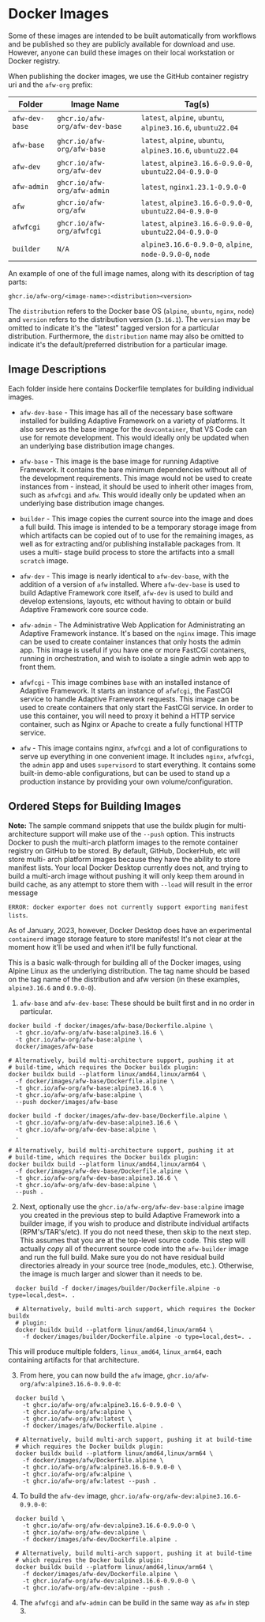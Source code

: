 # Docker Images

Some of these images are intended to be built automatically from 
workflows and be published so they are publicly available for download and use. 
However, anyone can build these images on their local workstation or Docker 
registry. 

When publishing the docker images, we use the GitHub container registry uri 
and the `afw-org` prefix:

| Folder | Image Name | Tag(s) |
|------------|--------------------------------|------|
| `afw-dev-base` | `ghcr.io/afw-org/afw-dev-base` | `latest`, `alpine`, `ubuntu`, `alpine3.16.6`, `ubuntu22.04` |
| `afw-base`     | `ghcr.io/afw-org/afw-base`     | `latest`, `alpine`, `ubuntu`, `alpine3.16.6`, `ubuntu22.04` |
| `afw-dev`      | `ghcr.io/afw-org/afw-dev`      | `latest`, `alpine3.16.6-0.9.0-0`, `ubuntu22.04-0.9.0-0`   |
| `afw-admin`    | `ghcr.io/afw-org/afw-admin`    | `latest`, `nginx1.23.1-0.9.0-0`                            |
| `afw`      | `ghcr.io/afw-org/afw`          | `latest`, `alpine3.16.6-0.9.0-0`, `ubuntu22.04-0.9.0-0`   |
| `afwfcgi`  | `ghcr.io/afw-org/afwfcgi`      | `latest`, `alpine3.16.6-0.9.0-0`, `ubuntu22.04-0.9.0-0`   |
| `builder`  | `N/A`  | `alpine3.16.6-0.9.0-0`, `alpine`, `node-0.9.0-0`, `node`  |

An example of one of the full image names, along with its description of tag parts:

```
ghcr.io/afw-org/<image-name>:<distribution><version>
```

The `distribution` refers to the Docker base OS (`alpine`, `ubuntu`, `nginx`, 
`node`) and `version` refers to the distribution version (`3.16.1`). The 
`version` may be omitted to indicate it's the "latest" tagged version for a 
particular distribution. Furthermore, the `distribution` name may also be 
omitted to indicate it's the default/preferred distribution for a particular 
image.

## Image Descriptions

Each folder inside here contains Dockerfile templates for building individual images.

* `afw-dev-base` - This image has all of the necessary base software installed 
for building Adaptive Framework on a variety of platforms. It also serves as the 
base image for the `devcontainer`, that VS Code can use for remote development. 
This would ideally only be updated when an underlying base distribution image 
changes.

* `afw-base` - This image is the base image for running Adaptive Framework.  It 
contains the bare minimum dependencies without all of the development 
requirements. This image would not be used to create instances from - instead, 
it should be used to inherit other images from, such as `afwfcgi` and `afw`.
This would ideally only be updated when an underlying base distribution image 
changes.

* `builder` - This image copies the current source into the image and does a 
full build. This image is intended to be a temporary storage image from which
artifacts can be copied out of to use for the remaining images, as well as 
for extracting and/or publishing installable packages from. It uses a multi-
stage build process to store the artifacts into a small `scratch` image.

* `afw-dev` - This image is nearly identical to `afw-dev-base`, with the addition 
of a version of `afw` installed. Where `afw-dev-base` is used to build 
Adaptive Framework core itself, `afw-dev` is used to build and develop 
extensions, layouts, etc without having to obtain or build Adaptive Framework 
core source code.

* `afw-admin` - The Administrative Web Application for Administrating an Adaptive 
Framework instance.  It's based on the `nginx` image. This image can be used to 
create container instances that only hosts the admin app. This image is useful 
if you have one or more FastCGI containers, running in orchestration, and wish 
to isolate a single admin web app to front them.

* `afwfcgi` - This image combines `base` with an installed instance of Adaptive 
Framework. It starts an instance of `afwfcgi`, the FastCGI service to handle
Adaptive Framework requests. This image can be used to create containers that 
only start the FastCGI service. In order to use this container, you will need 
to proxy it behind a HTTP service container, such as Nginx or Apache to create 
a fully functional HTTP service.

* `afw` - This image contains nginx, `afwfcgi` and a lot of configurations to 
serve up everything in one convenient image. It includes `nginx`, `afwfcgi`, 
the `admin` app and uses `supervisord` to start everything. It contains some 
built-in demo-able configurations, but can be used to stand up a production 
instance by providing your own volume/configuration.


## Ordered Steps for Building Images

**Note:** The sample command snippets that use the buildx plugin for multi-
architecture support will make use of the `--push` option. This instructs 
Docker to push the multi-arch platform images to the remote container registry
on GitHub to be stored. By default, GitHub, DockerHub, etc will store multi-
arch platform images because they have the ability to store manifest lists. 
Your local Docker Desktop currently does not, and trying to build a multi-arch
image without pushing it will only keep them around in build cache, as any 
attempt to store them with `--load` will result in the error message 

`ERROR: docker exporter does not currently support exporting manifest lists`.   

As of January, 2023, however, Docker Desktop does have an experimental 
`containerd` image storage feature to store manifests! It's not clear at the 
moment how it'll be used and when it'll be fully functional.

This is a basic walk-through for building all of the Docker images, using 
Alpine Linux as the underlying distribution.  The tag name should be based on 
the tag name of the distribution and afw version (in these examples, 
`alpine3.16.6` and `0.9.0-0`).

1. `afw-base` and `afw-dev-base`: These should be built first and in no order 
in particular.

  ```  
  docker build -f docker/images/afw-base/Dockerfile.alpine \
    -t ghcr.io/afw-org/afw-base:alpine3.16.6 \
    -t ghcr.io/afw-org/afw-base:alpine \
    docker/images/afw-base

  # Alternatively, build multi-architecture support, pushing it at 
  # build-time, which requires the Docker buildx plugin:
  docker buildx build --platform linux/amd64,linux/arm64 \
    -f docker/images/afw-base/Dockerfile.alpine \
    -t ghcr.io/afw-org/afw-base:alpine3.16.6 \
    -t ghcr.io/afw-org/afw-base:alpine \
    --push docker/images/afw-base
  
  docker build -f docker/images/afw-dev-base/Dockerfile.alpine \
    -t ghcr.io/afw-org/afw-dev-base:alpine3.16.6 \
    -t ghcr.io/afw-org/afw-dev-base:alpine \
    .

  # Alternatively, build multi-architecture support, pushing it at 
  # build-time, which requires the Docker buildx plugin:  
  docker buildx build --platform linux/amd64,linux/arm64 \
    -f docker/images/afw-dev-base/Dockerfile.alpine \  
    -t ghcr.io/afw-org/afw-dev-base:alpine3.16.6 \
    -t ghcr.io/afw-org/afw-dev-base:alpine \
    --push .
  ```

2. Next, optionally use the `ghcr.io/afw-org/afw-dev-base:alpine` image you 
created in the previous step to build Adaptive Framework into a builder image, 
if you wish to produce and distribute individual artifacts (RPM's/TAR's/etc). 
If you do not need these, then skip to the next step. 
This assumes that you are at the top-level source code. This step will actually 
*copy* all of thecurrent source code into the `afw-builder` image and run the 
full build. Make sure you do not have residual build directories already in your 
source tree (node_modules, etc.). Otherwise, the image is much larger and slower 
than it needs to be.

```
  docker build -f docker/images/builder/Dockerfile.alpine -o type=local,dest=. .

  # Alternatively, build multi-arch support, which requires the Docker buildx 
  # plugin:  
  docker buildx build --platform linux/amd64,linux/arm64 \
    -f docker/images/builder/Dockerfile.alpine -o type=local,dest=. .
```

This will produce multiple folders, `linux_amd64`, `linux_arm64`, each 
containing artifacts for that architecture. 

3. From here, you can now build the `afw` image, 
`ghcr.io/afw-org/afw:alpine3.16.6-0.9.0-0`:

```  
  docker build \    
    -t ghcr.io/afw-org/afw:alpine3.16.6-0.9.0-0 \
    -t ghcr.io/afw-org/afw:alpine \
    -t ghcr.io/afw-org/afw:latest \
    -f docker/images/afw/Dockerfile.alpine .

  # Alternatively, build multi-arch support, pushing it at build-time
  # which requires the Docker buildx plugin:
  docker buildx build --platform linux/amd64,linux/arm64 \  
    -f docker/images/afw/Dockerfile.alpine \
    -t ghcr.io/afw-org/afw:alpine3.16.6-0.9.0-0 \
    -t ghcr.io/afw-org/afw:alpine \
    -t ghcr.io/afw-org/afw:latest --push .
```

4. To build the `afw-dev` image, `ghcr.io/afw-org/afw-dev:alpine3.16.6-0.9.0-0`:

```
  docker build \    
    -t ghcr.io/afw-org/afw-dev:alpine3.16.6-0.9.0-0 \
    -t ghcr.io/afw-org/afw-dev:alpine \
    -f docker/images/afw-dev/Dockerfile.alpine .

  # Alternatively, build multi-arch support, pushing it at build-time
  # which requires the Docker buildx plugin:
  docker buildx build --platform linux/amd64,linux/arm64 \  
    -f docker/images/afw-dev/Dockerfile.alpine \
    -t ghcr.io/afw-org/afw-dev:alpine3.16.6-0.9.0-0 \
    -t ghcr.io/afw-org/afw-dev:alpine --push .
```

4. The `afwfcgi` and `afw-admin` can be build in the same way as 
`afw` in step 3.